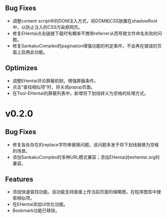 ## Bug Fixes
* 调整content script中的DOM注入方式，将DOM和CSS放置在shadowRoot中，以防止注入的CSS污染原网页。
* 修复EHentai点击链接下载时有概率不携带referrer从而导致文件命名失败的问题。
* 修复SankakuComplex的pagination增强功能的判定条件，不会再在错误的页面上启用此功能。
## Optimizes
* 调整EHentai评论屏蔽机制，增强屏蔽条件。
* 点击“查找相似项”时，将关闭popup页面。
* 在Tool-EHentai的屏蔽列表中，新增将下划线转义为空格的处理方式。

# v0.2.0
## Bug Fixes
* 修复各处存在的replace字符串替换问题。该问题多发于将下划线替换为空格的场景。
* 添加SankakuComplex的多种URL模式兼容；添加EHentai对exhentai.org的兼容。
## Features
* 添加快速查找功能。该功能支持直接上传当前页面的缩略图，在程序图库中搜索相似项。
* 在EHentai添加UI优化功能。
* Bookmark功能已移除。